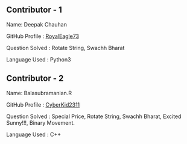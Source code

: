 ## Contributor - 1

  Name: Deepak Chauhan

  GitHub Profile : [RoyalEagle73](https://Github.com/RoyalEagle73)

  Question Solved : Rotate String, Swachh Bharat

  Language Used : Python3

## Contributor - 2

  Name: Balasubramanian.R
  
  GitHub Profile : [CyberKid2311](https://github.com/Cyberkid2311)
  
  Question Solved : Special Price, Rotate String, Swachh Bharat, Excited Sunny!!!, Binary Movement.
  
  Language Used : C++
